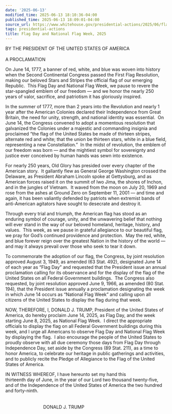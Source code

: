 ```yaml
---
date: '2025-06-13'
modified_time: 2025-06-13 18:10:36-04:00
published_time: 2025-06-13 18:09:01-04:00
source_url: https://www.whitehouse.gov/presidential-actions/2025/06/flag-day-and-national-flag-week-2025/
tags: presidential-actions
title: Flag Day and National Flag Week, 2025
---
```

 
BY THE PRESIDENT OF THE UNITED STATES OF AMERICA  
   
A PROCLAMATION

On June 14, 1777, a banner of red, white, and blue was woven into
history when the Second Continental Congress passed the First Flag
Resolution, making our beloved Stars and Stripes the official flag of
our emerging Republic.  This Flag Day and National Flag Week, we pause
to revere the star-spangled emblem of our freedom — and we honor the
nearly 250 years of valor, sacrifice, and patriotism it has gloriously
inspired.

  
In the summer of 1777, more than 2 years into the Revolution and nearly
1 year after the American Colonies declared their Independence from
Great Britain, the need for unity, strength, and national identity was
essential.  On June 14, the Congress convened to adopt a momentous
resolution that galvanized the Colonies under a majestic and commanding
insignia and proclaimed “the flag of the United States be made of
thirteen stripes, alternate red and white; that the union be thirteen
stars, white in a blue field, representing a new Constellation.”  In the
midst of revolution, the emblem of our freedom was born — and the
mightiest symbol for sovereignty and justice ever conceived by human
hands was sewn into existence.

  
For nearly 250 years, Old Glory has presided over every chapter of the
American story.  It gallantly flew as General George Washington crossed
the Delaware, as President Abraham Lincoln spoke at Gettysburg, and as
American forces raised it on the summit of Iwo Jima, the shores of
Inchon, and in the jungles of Vietnam.  It waved from the moon on July
20, 1969 and rose from the ashes at Ground Zero on September 11, 2001 —
and time and again, it has been valiantly defended by patriots when
extremist bands of anti-American agitators have sought to desecrate and
destroy it.

  
Through every trial and triumph, the American flag has stood as an
enduring symbol of courage, unity, and the unwavering belief that
nothing will ever stand in the way of our beloved homeland, heritage,
history, and values.  This week, as we pause in grateful allegiance to
our beautiful flag, we pray for God’s continued providence and
protection.  May the red, white, and blue forever reign over the
greatest Nation in the history of the world — and may it always prevail
over those who seek to tear it down.

  
To commemorate the adoption of our flag, the Congress, by joint
resolution approved August 3, 1949, as amended (63 Stat. 492),
designated June 14 of each year as “Flag Day” and requested that the
President issue an annual proclamation calling for its observance and
for the display of the flag of the United States on all Federal
Government buildings.  The Congress also requested, by joint resolution
approved June 9, 1966, as amended (80 Stat. 194), that the President
issue annually a proclamation designating the week in which June 14
occurs as “National Flag Week” and calling upon all citizens of the
United States to display the flag during that week.

  
NOW, THEREFORE, I, DONALD J. TRUMP, President of the United States of
America, do hereby proclaim June 14, 2025, as Flag Day, and the week
starting June 8, 2025, as National Flag Week.  I direct the appropriate
officials to display the flag on all Federal Government buildings during
this week, and I urge all Americans to observe Flag Day and National
Flag Week by displaying the flag.  I also encourage the people of the
United States to proudly observe with all due ceremony those days from
Flag Day through Independence Day, set aside by the Congress (89 Stat.
211), as a time to honor America, to celebrate our heritage in public
gatherings and activities, and to publicly recite the Pledge of
Allegiance to the Flag of the United States of America.

  
IN WITNESS WHEREOF, I have hereunto set my hand this  
thirteenth day of June, in the year of our Lord
two thousand twenty-five, and of the Independence of the United States
of America the two hundred and forty-ninth.  
   
   
                              DONALD J. TRUMP
